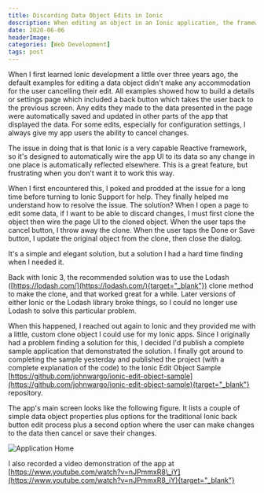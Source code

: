 ```yaml
---
title: Discarding Data Object Edits in Ionic
description: When editing an object in an Ionic application, the framework automatically saves your changes to the object even though the user may have cancelled the edit page. In this post, I describe an approach I discovered that allows me to discard those changes when the user closes the edit page without saving.
date: 2020-06-06
headerImage: 
categories: [Web Development]
tags: post
---
```


When I first learned Ionic development a little over three years ago, the default examples for editing a data object didn't make any accommodation for the user cancelling their edit. All examples showed how to build a details or settings page which included a back button which takes the user back to the previous screen. Any edits they made to the data presented in the page were automatically saved and updated in other parts of the app that displayed the data. For some edits, especially for configuration settings, I always give my app users the ability to cancel changes.

The issue in doing that is that Ionic is a very capable Reactive framework, so it's designed to automatically wire the app UI to its data so any change in one place is automatically reflected elsewhere. This is a great feature, but frustrating when you don't want it to work this way.

When I first encountered this, I poked and prodded at the issue for a long time before turning to Ionic Support for help. They finally helped me understand how to resolve the issue. The solution? When I open a page to edit some data, if I want to be able to discard changes, I must first clone the object then wire the page UI to the cloned object. When the user taps the cancel button, I throw away the clone. When the user taps the Done or Save button, I update the original object from the clone, then close the dialog.

It's a simple and elegant solution, but a solution I had a hard time finding when I needed it.

Back with Ionic 3, the recommended solution was to use the Lodash ([https://lodash.com/](https://lodash.com/){target="_blank"}) clone method to make the clone, and that worked great for a while. Later versions of either Ionic or the Lodash library broke things, so I could no longer use Lodash to solve this particular problem.

When this happened, I reached out again to Ionic and they provided me with a little, custom clone object I could use for my Ionic apps. Since I originally had a problem finding a solution for this, I decided I'd publish a complete sample application that demonstrated the solution. I finally got around to completing the sample yesterday and published the project (with a complete explanation of the code) to the Ionic Edit Object Sample [https://github.com/johnwargo/ionic-edit-object-sample](https://github.com/johnwargo/ionic-edit-object-sample){target="_blank"} repository.

The app's main screen looks like the following figure. It lists a couple of simple data object properties plus options for the traditional Ionic back button edit process plus a second option where the user can make changes to the data then cancel or save their changes.

![Application Home](/images/2020/home.png)

I also recorded a video demonstration of the app at [https://www.youtube.com/watch?v=nJPmmxR8\_iY](https://www.youtube.com/watch?v=nJPmmxR8_iY){target="_blank"}
